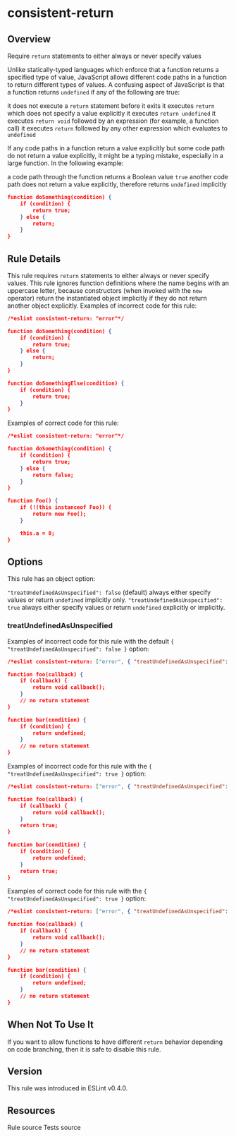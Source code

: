 
# consistent-return
## Overview
Require `return` statements to either always or never specify values



Unlike statically-typed languages which enforce that a function returns a specified type of value, JavaScript allows different code paths in a function to return different types of values.
A confusing aspect of JavaScript is that a function returns `undefined` if any of the following are true:

it does not execute a `return` statement before it exits
it executes `return` which does not specify a value explicitly
it executes `return undefined`
it executes `return void` followed by an expression (for example, a function call)
it executes `return` followed by any other expression which evaluates to `undefined`

If any code paths in a function return a value explicitly but some code path do not return a value explicitly, it might be a typing mistake, especially in a large function. In the following example:

a code path through the function returns a Boolean value `true`
another code path does not return a value explicitly, therefore returns `undefined` implicitly


```json
function doSomething(condition) {
    if (condition) {
        return true;
    } else {
        return;
    }
}
```
## Rule Details
This rule requires `return` statements to either always or never specify values. This rule ignores function definitions where the name begins with an uppercase letter, because constructors (when invoked with the `new` operator) return the instantiated object implicitly if they do not return another object explicitly.
Examples of incorrect code for this rule:


```json
/*eslint consistent-return: "error"*/

function doSomething(condition) {
    if (condition) {
        return true;
    } else {
        return;
    }
}

function doSomethingElse(condition) {
    if (condition) {
        return true;
    }
}
```
Examples of correct code for this rule:


```json
/*eslint consistent-return: "error"*/

function doSomething(condition) {
    if (condition) {
        return true;
    } else {
        return false;
    }
}

function Foo() {
    if (!(this instanceof Foo)) {
        return new Foo();
    }

    this.a = 0;
}
```
## Options
This rule has an object option:

`"treatUndefinedAsUnspecified": false` (default) always either specify values or return `undefined` implicitly only.
`"treatUndefinedAsUnspecified": true` always either specify values or return `undefined` explicitly or implicitly.

### treatUndefinedAsUnspecified
Examples of incorrect code for this rule with the default `{ "treatUndefinedAsUnspecified": false }` option:


```json
/*eslint consistent-return: ["error", { "treatUndefinedAsUnspecified": false }]*/

function foo(callback) {
    if (callback) {
        return void callback();
    }
    // no return statement
}

function bar(condition) {
    if (condition) {
        return undefined;
    }
    // no return statement
}
```
Examples of incorrect code for this rule with the `{ "treatUndefinedAsUnspecified": true }` option:


```json
/*eslint consistent-return: ["error", { "treatUndefinedAsUnspecified": true }]*/

function foo(callback) {
    if (callback) {
        return void callback();
    }
    return true;
}

function bar(condition) {
    if (condition) {
        return undefined;
    }
    return true;
}
```
Examples of correct code for this rule with the `{ "treatUndefinedAsUnspecified": true }` option:


```json
/*eslint consistent-return: ["error", { "treatUndefinedAsUnspecified": true }]*/

function foo(callback) {
    if (callback) {
        return void callback();
    }
    // no return statement
}

function bar(condition) {
    if (condition) {
        return undefined;
    }
    // no return statement
}
```
## When Not To Use It
If you want to allow functions to have different `return` behavior depending on code branching, then it is safe to disable this rule.
## Version
This rule was introduced in ESLint v0.4.0.
## Resources

Rule source 
Tests source 

